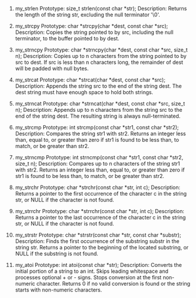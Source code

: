 1. my_strlen
Prototype: size_t strlen(const char *str);
Description: Returns the length of the string str, excluding the null terminator '\0'.

2. my_strcpy
Prototype: char *strcpy(char *dest, const char *src);
Description: Copies the string pointed to by src, including the null terminator, to the buffer pointed to by dest.

3. my_strncpy
Prototype: char *strncpy(char *dest, const char *src, size_t n);
Description: Copies up to n characters from the string pointed to by src to dest. If src is less than n characters long, the remainder of dest will be padded with null bytes.

4. my_strcat
Prototype: char *strcat(char *dest, const char *src);
Description: Appends the string src to the end of the string dest. The dest string must have enough space to hold both strings.

5. my_strncat
Prototype: char *strncat(char *dest, const char *src, size_t n);
Description: Appends up to n characters from the string src to the end of the string dest. The resulting string is always null-terminated.

6. my_strcmp
Prototype: int strcmp(const char *str1, const char *str2);
Description: Compares the string str1 with str2. Returns an integer less than, equal to, or greater than zero if str1 is found to be less than, to match, or be greater than str2.

7. my_strncmp
Prototype: int strncmp(const char *str1, const char *str2, size_t n);
Description: Compares up to n characters of the string str1 with str2. Returns an integer less than, equal to, or greater than zero if str1 is found to be less than,
to match, or be greater than str2.

8. my_strchr
Prototype: char *strchr(const char *str, int c);
Description: Returns a pointer to the first occurrence of the character c in the string str, or NULL if the character is not found.

9. my_strrchr
Prototype: char *strrchr(const char *str, int c);
Description: Returns a pointer to the last occurrence of the character c in the string str, or NULL if the character is not found.

10. my_strstr
Prototype: char *strstr(const char *str, const char *substr);
Description: Finds the first occurrence of the substring substr in the string str. Returns a pointer to the beginning of the located substring, or NULL if the substring is not found.

11. my_atoi
Prototype: int atoi(const char *str);
Description: Converts the initial portion of a string to an int.
Skips leading whitespace and processes optional + or - signs.
Stops conversion at the first non-numeric character.
Returns 0 if no valid conversion is found or the string starts with non-numeric characters.
